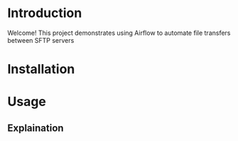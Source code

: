 # Introduction

Welcome! This project demonstrates using Airflow to automate file transfers between SFTP servers

# Installation

# Usage

## Explaination
